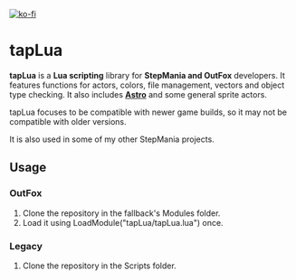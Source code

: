 [![ko-fi](https://ko-fi.com/img/githubbutton_sm.svg)](https://ko-fi.com/W7W32691S)

# tapLua

**tapLua** is a **Lua scripting** library for **StepMania and OutFox** developers.
It features functions for actors, colors, file management, vectors and object type checking. It also includes [**Astro**](https://github.com/EngineMachiner/Astro) and some general sprite actors.

tapLua focuses to be compatible with newer game builds, so it may not be compatible with older versions.

It is also used in some of my other StepMania projects.

## Usage

### OutFox

  1. Clone the repository in the fallback's Modules folder.
  2. Load it using LoadModule("tapLua/tapLua.lua") once.

### Legacy

  1. Clone the repository in the Scripts folder.
